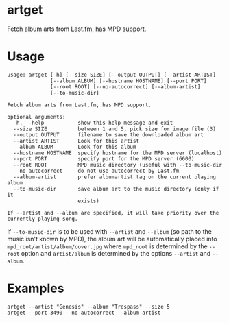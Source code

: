 artget
======

Fetch album arts from Last.fm, has MPD support.

Usage
=====

    usage: artget [-h] [--size SIZE] [--output OUTPUT] [--artist ARTIST]
                  [--album ALBUM] [--hostname HOSTNAME] [--port PORT]
                  [--root ROOT] [--no-autocorrect] [--album-artist]
                  [--to-music-dir]
    
    Fetch album arts from Last.fm, has MPD support.
    
    optional arguments:
      -h, --help           show this help message and exit
      --size SIZE          between 1 and 5, pick size for image file (3)
      --output OUTPUT      filename to save the downloaded album art
      --artist ARTIST      Look for this artist
      --album ALBUM        Look for this album
      --hostname HOSTNAME  specify hostname for the MPD server (localhost)
      --port PORT          specify port for the MPD server (6600)
      --root ROOT          MPD music directory (useful with --to-music-dir
      --no-autocorrect     do not use autocorrect by Last.fm
      --album-artist       prefer albumartist tag on the current playing album
      --to-music-dir       save album art to the music directory (only if it
                           exists)
    
    If --artist and --album are specified, it will take priority over the
    currently playing song.

If `--to-music-dir` is to be used with `--artist` and `--album` (so path to the music isn't known by MPD), the album art will be automatically placed into `mpd_root/artist/album/cover.jpg` where `mpd_root` is determined by the `--root` option and `artist/album` is determined by the options `--artist` and `--album`.

Examples
========

    artget --artist "Genesis" --album "Trespass" --size 5
    artget --port 3490 --no-autocorrect --album-artist

